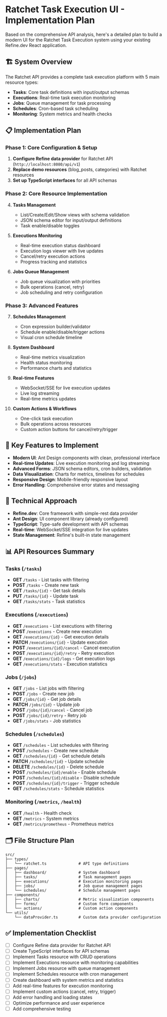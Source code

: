 # Ratchet Task Execution UI - Implementation Plan

Based on the comprehensive API analysis, here's a detailed plan to build a modern UI for the Ratchet Task Execution system using your existing Refine.dev React application.

## 🏗️ **System Overview**
The Ratchet API provides a complete task execution platform with 5 main resource types:
- **Tasks**: Core task definitions with input/output schemas
- **Executions**: Real-time task execution monitoring  
- **Jobs**: Queue management for task processing
- **Schedules**: Cron-based task scheduling
- **Monitoring**: System metrics and health checks

## 📋 **Implementation Plan**

### **Phase 1: Core Configuration & Setup**
1. **Configure Refine data provider** for Ratchet API (`http://localhost:8080/api/v1`)
2. **Replace demo resources** (blog_posts, categories) with Ratchet resources
3. **Set up TypeScript interfaces** for all API schemas

### **Phase 2: Core Resource Implementation**
4. **Tasks Management**
   - List/Create/Edit/Show views with schema validation
   - JSON schema editor for input/output definitions
   - Task enable/disable toggles

5. **Executions Monitoring**
   - Real-time execution status dashboard
   - Execution logs viewer with live updates  
   - Cancel/retry execution actions
   - Progress tracking and statistics

6. **Jobs Queue Management**
   - Job queue visualization with priorities
   - Bulk operations (cancel, retry)
   - Job scheduling and retry configuration

### **Phase 3: Advanced Features**
7. **Schedules Management**
   - Cron expression builder/validator
   - Schedule enable/disable/trigger actions
   - Visual cron schedule timeline

8. **System Dashboard**
   - Real-time metrics visualization
   - Health status monitoring
   - Performance charts and statistics

9. **Real-time Features**
   - WebSocket/SSE for live execution updates
   - Live log streaming
   - Real-time metrics updates

10. **Custom Actions & Workflows**
    - One-click task execution
    - Bulk operations across resources
    - Custom action buttons for cancel/retry/trigger

## 🎯 **Key Features to Implement**
- **Modern UI**: Ant Design components with clean, professional interface
- **Real-time Updates**: Live execution monitoring and log streaming  
- **Advanced Forms**: JSON schema editors, cron builders, validation
- **Data Visualization**: Charts for metrics, timelines for schedules
- **Responsive Design**: Mobile-friendly responsive layout
- **Error Handling**: Comprehensive error states and messaging

## 🔧 **Technical Approach**
- **Refine.dev**: Core framework with simple-rest data provider
- **Ant Design**: UI component library (already configured)
- **TypeScript**: Type-safe development with API schemas
- **Real-time**: WebSocket/SSE integration for live updates
- **State Management**: Refine's built-in state management

## 📊 **API Resources Summary**

### Tasks (`/tasks`)
- **GET** `/tasks` - List tasks with filtering
- **POST** `/tasks` - Create new task
- **GET** `/tasks/{id}` - Get task details
- **PUT** `/tasks/{id}` - Update task
- **GET** `/tasks/stats` - Task statistics

### Executions (`/executions`)
- **GET** `/executions` - List executions with filtering
- **POST** `/executions` - Create new execution
- **GET** `/executions/{id}` - Get execution details
- **PATCH** `/executions/{id}` - Update execution
- **POST** `/executions/{id}/cancel` - Cancel execution
- **POST** `/executions/{id}/retry` - Retry execution
- **GET** `/executions/{id}/logs` - Get execution logs
- **GET** `/executions/stats` - Execution statistics

### Jobs (`/jobs`)
- **GET** `/jobs` - List jobs with filtering
- **POST** `/jobs` - Create new job
- **GET** `/jobs/{id}` - Get job details
- **PATCH** `/jobs/{id}` - Update job
- **POST** `/jobs/{id}/cancel` - Cancel job
- **POST** `/jobs/{id}/retry` - Retry job
- **GET** `/jobs/stats` - Job statistics

### Schedules (`/schedules`)
- **GET** `/schedules` - List schedules with filtering
- **POST** `/schedules` - Create new schedule
- **GET** `/schedules/{id}` - Get schedule details
- **PATCH** `/schedules/{id}` - Update schedule
- **DELETE** `/schedules/{id}` - Delete schedule
- **POST** `/schedules/{id}/enable` - Enable schedule
- **POST** `/schedules/{id}/disable` - Disable schedule
- **POST** `/schedules/{id}/trigger` - Trigger schedule
- **GET** `/schedules/stats` - Schedule statistics

### Monitoring (`/metrics`, `/health`)
- **GET** `/health` - Health check
- **GET** `/metrics` - System metrics
- **GET** `/metrics/prometheus` - Prometheus metrics

## 🗂️ **File Structure Plan**
```
src/
├── types/
│   └── ratchet.ts              # API type definitions
├── pages/
│   ├── dashboard/              # System dashboard
│   ├── tasks/                  # Task management pages
│   ├── executions/             # Execution monitoring pages
│   ├── jobs/                   # Job queue management pages
│   └── schedules/              # Schedule management pages
├── components/
│   ├── charts/                 # Metric visualization components
│   ├── forms/                  # Custom form components
│   └── actions/                # Custom action components
└── utils/
    └── dataProvider.ts         # Custom data provider configuration
```

## ✅ **Implementation Checklist**
- [ ] Configure Refine data provider for Ratchet API
- [ ] Create TypeScript interfaces for API schemas
- [ ] Implement Tasks resource with CRUD operations
- [ ] Implement Executions resource with monitoring capabilities
- [ ] Implement Jobs resource with queue management
- [ ] Implement Schedules resource with cron management
- [ ] Create dashboard with system metrics and statistics
- [ ] Add real-time features for execution monitoring
- [ ] Implement custom actions (cancel, retry, trigger)
- [ ] Add error handling and loading states
- [ ] Optimize performance and user experience
- [ ] Add comprehensive testing
